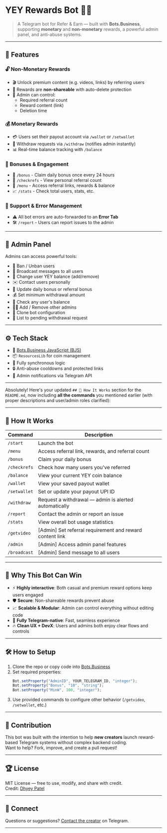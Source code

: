 # YEY Rewards Bot 🤖🎁

> A Telegram bot for Refer & Earn — built with **Bots.Business**, supporting **monetary** and **non-monetary** rewards, a powerful admin panel, and anti-abuse systems.

---

## 🚀 Features

### 🔓 Non-Monetary Rewards
- 🎬 Unlock premium content (e.g. videos, links) by referring users
- 🔐 Rewards are **non-shareable** with auto-delete protection
- 🔁 Admin can control:
  - Required referral count
  - Reward content (link)
  - Deletion time

### 💰 Monetary Rewards
- 💳 Users set their payout account via `/wallet` or `/setwallet`
- 💸 Withdraw requests via `/withdraw` (notifies admin instantly)
- 📊 Real-time balance tracking with `/balance`

### 🎁 Bonuses & Engagement
- 📅 `/bonus` - Claim daily bonus once every 24 hours
- 👥 `/checkrefs` - View personal referral count
- 🧾 `/menu` - Access referral links, rewards & balance
- 📈 `/stats` - Check total users, stats, etc.

### 🧰 Support & Error Management
- ⚠️ All bot errors are auto-forwarded to an **Error Tab**
- 🛠 `/report` - Users can report issues to the admin

---

## 👑 Admin Panel

Admins can access powerful tools:

- 👤 Ban / Unban users
- 📢 Broadcast messages to all users
- 🧾 Change user YEY balance (add/remove)
- ✉️ Contact users personally
- 🎁 Update daily bonus or referral bonus
- 💰 Set minimum withdrawal amount
- 🔎 Check any user's balance
- 🧑‍💼 Add / Remove other admins
- 🧬 Clone bot configuration
- 🏧 List to pending withdrawal request
---

## ⚙️ Tech Stack

- 🧠 [Bots.Business JavaScript (BJS)](https://help.bots.business)
- 📦 `ResourcesLib` for coin management
- 🔄 Fully synchronous logic
- 🔒 Anti-abuse cooldowns and protected links
- 📲 Admin notifications via Telegram API

---

Absolutely! Here's your updated `## 📌 How It Works` section for the `README.md`, now including **all the commands** you mentioned earlier (with proper descriptions and user/admin roles clarified):

---

## 📌 How It Works

| Command         | Description                                                   |
|-----------------|---------------------------------------------------------------|
| `/start`        | Launch the bot                                                |
| `/menu`         | Access referral link, rewards, and referral count             |
| `/bonus`        | Claim your daily bonus                                        |
| `/checkrefs`    | Check how many users you've referred                          |
| `/balance`      | View your current YEY coin balance                            |
| `/wallet`       | View your saved payout wallet                                 |
| `/setwallet`    | Set or update your payout UPI ID                              |
| `/withdraw`     | Request a withdrawal — admin is alerted automatically         |
| `/report`       | Contact the admin or report an issue                          |
| `/stats`        | View overall bot usage statistics                             |
| `/getvideo`     | [Admin] Set referral requirement and reward content link      |
| `/admin`        | [Admin] Access admin panel features                           |
| `/broadcast`    | [Admin] Send message to all users                             |

---

## 🧠 Why This Bot Can Win

- ⚡ **Highly interactive**: Both casual and premium reward options keep users engaged
- 🛡️ **Secure**: Non-shareable rewards prevent abuse
- 📈 **Scalable & Modular**: Admin can control everything without editing code
- 🤖 **Fully Telegram-native**: Fast, seamless experience
- 🔥 **Clean UX + DevX**: Users and admins both enjoy clear flows and controls

---

## 🛠 How to Setup

1. Clone the repo or copy code into [Bots.Business](https://bots.business)
2. Set required properties:
   ```js
   Bot.setProperty("AdminID", YOUR_TELEGRAM_ID, "integer");
   Bot.setProperty("Bonus", "10", "string");
   Bot.setProperty("MinW", 100, "integer");
   ```
3. Use provided commands to configure other behavior (`/getvideo`, `/setwallet`, etc.)

---

## 🤝 Contribution

This bot was built with the intention to help **new creators** launch reward-based Telegram systems without complex backend coding.  
Want to help? Fork, improve, and create a pull request!

---

## 🏆 License

MIT License — free to use, modify, and share with credit.  
Credit: [Dhyey Patel](https://t.me/dhyeye)

---

## 💬 Connect

Questions or suggestions? [Contact the creator](https://t.me/dhyeye) on Telegram.

---
